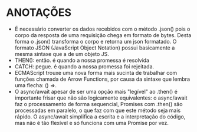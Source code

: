 # ANOTAÇÕES

- É necessário converter os dados recebidos com o método .json() pois o corpo da resposta de uma requisição chega em formato de bytes. Desta forma o .json() transforma o corpo e retorna um json formatado. O formato JSON (JavaScript Object Notation) possui basicamente a mesma sintaxe que a de um objeto JS.
- THEN(): então. é quando a nossa promessa é resolvida
- CATCH: pegue. é quando a nossa promessa foi rejeitada.
- ECMAScript trouxe uma nova forma mais sucinta de trabalhar com funções chamada de Arrow Functions, por causa da sintaxe que lembra uma flecha: () =>.
- O async/await apesar de ser uma opção mais "legível" ao .then() é importante frisar que não são logicamente equivalentes: o async/await faz o processamento de forma sequencial, Promises com .then() são processadas em paralelo, o que faz com que este método seja mais rápido. O async/await simplifica a escrita e a interpretação do código, mas não é tão flexível e só funciona com uma Promise por vez.